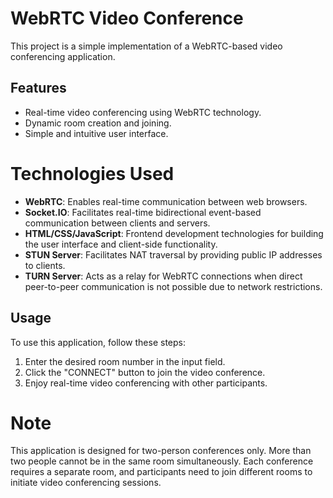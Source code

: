 # WebRTC Video Conference

This project is a simple implementation of a WebRTC-based video conferencing application.

## Features

- Real-time video conferencing using WebRTC technology.
- Dynamic room creation and joining.
- Simple and intuitive user interface.

# Technologies Used

- **WebRTC**: Enables real-time communication between web browsers.
- **Socket.IO**: Facilitates real-time bidirectional event-based communication between clients and servers.
- **HTML/CSS/JavaScript**: Frontend development technologies for building the user interface and client-side functionality.
- **STUN Server**: Facilitates NAT traversal by providing public IP addresses to clients.
- **TURN Server**: Acts as a relay for WebRTC connections when direct peer-to-peer communication is not possible due to network restrictions.

## Usage

To use this application, follow these steps:

1. Enter the desired room number in the input field.
2. Click the "CONNECT" button to join the video conference.
3. Enjoy real-time video conferencing with other participants.

# Note

This application is designed for two-person conferences only. More than two people cannot be in the same room simultaneously. Each conference requires a separate room, and participants need to join different rooms to initiate video conferencing sessions.
